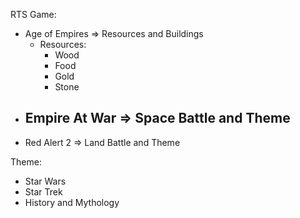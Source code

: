 RTS Game:
- Age of Empires => Resources and Buildings
  - Resources:
    - Wood
    - Food
    - Gold
    - Stone
- Empire At War => Space Battle and Theme
  - 
- Red Alert 2 => Land Battle and Theme

Theme:
- Star Wars
- Star Trek
- History and Mythology


